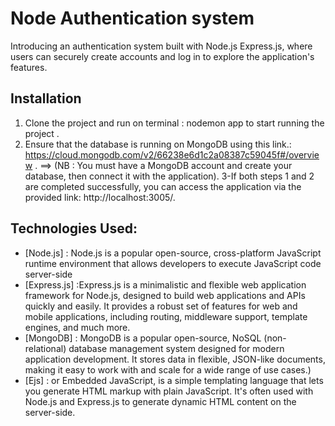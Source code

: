 # Node Authentication system

Introducing an authentication system built with Node.js Express.js, where users can securely create accounts and log in to explore the application's features.

## Installation

1. Clone the project and run on terminal : nodemon app to start running the project .
2. Ensure that the database is running on MongoDB using this link.: https://cloud.mongodb.com/v2/66238e6d1c2a08387c59045f#/overview .
==> (NB : You must have a MongoDB account and create your database, then connect it with the application). 
3-If both steps 1 and 2 are completed successfully, you can access the application via the provided link: http://localhost:3005/.

## Technologies Used:

- [Node.js] : Node.js is a popular open-source, cross-platform JavaScript runtime environment that allows developers to execute JavaScript code server-side
- [Express.js] :Express.js is a minimalistic and flexible web application framework for Node.js, designed to build web applications and APIs quickly and easily. It provides a robust set of features for web and mobile applications, including routing, middleware support, template engines, and much more.
- [MongoDB] : MongoDB is a popular open-source, NoSQL (non-relational) database management system designed for modern application development. It stores data in flexible, JSON-like documents, making it easy to work with and scale for a wide range of use cases.)
- [Ejs] : or Embedded JavaScript, is a simple templating language that lets you generate HTML markup with plain JavaScript. It's often used with Node.js and Express.js to generate dynamic HTML content on the server-side.

